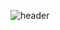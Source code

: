 ![header](https://capsule-render.vercel.app/api?type=waving&color=auto&height=350&section=header&text=Tae%20Jun's&desc=GitHub&fontSize=90&fontColor=eeeee)
